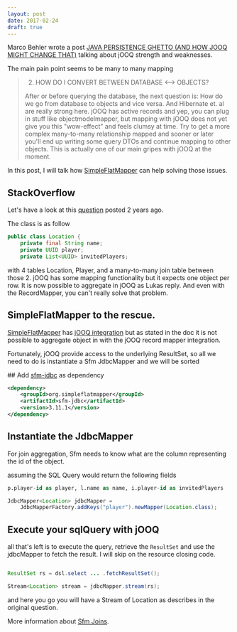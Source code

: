 ```yaml
---
layout: post
date: 2017-02-24
draft: true
---
```


Marco Behler wrote a post [JAVA PERSISTENCE GHETTO (AND HOW JOOQ MIGHT CHANGE THAT)](https://www.marcobehler.com/2014/07/06/the-java-persistence-ghetto-and-how-jooq-might-change-that-2/)
talking about jOOQ strength and weaknesses. 

The main pain point seems to be many to many mapping 

> 2. HOW DO I CONVERT BETWEEN DATABASE <--> OBJECTS?
>  
> After or before querying the database, the next question is: How do we go from database to objects and vice versa. And Hibernate et. al are really strong here. jOOQ has active records and yep, you can plug in stuff like objectmodelmapper, but mapping with jOOQ does not yet give you this "wow-effect" and feels clumsy at time. Try to get a more complex many-to-many relationship mapped and sooner or later you'll end up writing some query DTOs and  continue mapping to other objects. This is actually one of our main gripes with jOOQ at the moment.

In this post, I will talk how [SimpleFlatMapper](http://simpleflatmapper.org/) can help solving those issues.

## StackOverflow

Let's have a look at this [question](http://stackoverflow.com/questions/23329127/jooq-pojos-with-one-to-many-and-many-to-many-relations)
posted 2 years ago.

The class is as follow 

```java 
public class Location {
    private final String name;
    private UUID player;
    private List<UUID> invitedPlayers;
```

with 4 tables Location, Player, and a many-to-many join table between those 2.
jOOQ has some mapping functionality but it expects one object per row. It is now possible 
to aggregate in jOOQ as Lukas reply. And even with the RecordMapper, you can't really solve that problem.

## SimpleFlatMapper to the rescue.

[SimpleFlatMapper](http://simpleflatmapper.org/) has [jOOQ integration](http://simpleflatmapper.org/0106-getting-started-jooq.html)
 but as stated in the doc it is not possible to aggregate object in with the jOOQ record mapper integration.
 
 Fortunately, jOOQ provide access to the underlying ResultSet, so all we need to do is
 instantiate a Sfm JdbcMapper and we will be sorted
 
## Add [sfm-jdbc](http://search.maven.org/#artifactdetails|org.simpleflatmapper|sfm-jdbc|3.11.1|) as dependency

```xml
<dependency>
    <groupId>org.simpleflatmapper</groupId>
    <artifactId>sfm-jdbc</artifactId>
    <version>3.11.1</version>
</dependency>
```
 
## Instantiate the JdbcMapper

For join aggregation, Sfm needs to know what are the column representing the id of the object.

assuming the SQL Query would return the following fields

```sql
p.player-id as player, l.name as name, i.player-id as invitedPlayers
```


```java
JdbcMapper<Location> jdbcMapper = 
    JdbcMapperFactory.addKeys("player").newMapper(Location.class);
```

## Execute your sqlQuery with jOOQ

all that's left is to execute the query, retrieve the `ResultSet` and use the jdbcMapper to fetch the result.
I will skip on the resource closing code.

```java

ResultSet rs = dsl.select ... .fetchResultSet();

Stream<Location> stream = jdbcMapper.stream(rs);

```

and here you go you will have a Stream of Location as describes in the original question.

More information about [Sfm Joins](http://simpleflatmapper.org/0203-joins.html).
